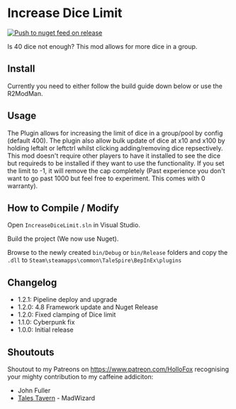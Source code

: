 # Increase Dice Limit
[![Push to nuget feed on release](https://github.com/TaleSpire-Modding/IncreaseDiceLimit/actions/workflows/release.yml/badge.svg)](https://github.com/TaleSpire-Modding/IncreaseDiceLimit/actions/workflows/release.yml)

Is 40 dice not enough? This mod allows for more dice in a group.

## Install

Currently you need to either follow the build guide down below or use the R2ModMan. 

## Usage
The Plugin allows for increasing the limit of dice in a group/pool by config (default 400). The plugin also allow bulk update of dice at x10 and x100 by holding leftalt or leftctrl whilst clicking adding/removing dice repsectively. This mod doesn't require other players to have it installed to see the dice but requireds to be installed if they want to use the functionality. If you set the limit to -1, it will remove the cap completely (Past experience you don't want to go past 1000 but feel free to experiment. This comes with 0 warranty).

## How to Compile / Modify

Open ```IncreaseDiceLimit.sln``` in Visual Studio.

Build the project (We now use Nuget).

Browse to the newly created ```bin/Debug``` or ```bin/Release``` folders and copy the ```.dll``` to ```Steam\steamapps\common\TaleSpire\BepInEx\plugins```

## Changelog
- 1.2.1: Pipeline deploy and upgrade
- 1.2.0: 4.8 Framework update and Nuget Release
- 1.2.0: Fixed clamping of Dice limit
- 1.1.0: Cyberpunk fix
- 1.0.0: Initial release

## Shoutouts
Shoutout to my Patreons on https://www.patreon.com/HolloFox recognising your
mighty contribution to my caffeine addiciton:
- John Fuller
- [Tales Tavern](https://talestavern.com/) - MadWizard
